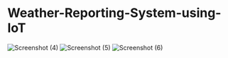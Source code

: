 # Weather-Reporting-System-using-IoT
![Screenshot (4)](https://github.com/tejasreeneerukattu/Weather-Reporting-System-using-IoT/assets/162120250/23ab0bb4-80c6-4dac-8126-df2f7e32eba9)
![Screenshot (5)](https://github.com/tejasreeneerukattu/Weather-Reporting-System-using-IoT/assets/162120250/cc9ea27e-7f7e-4b2d-8fed-704cd99da4d9)
![Screenshot (6)](https://github.com/tejasreeneerukattu/Weather-Reporting-System-using-IoT/assets/162120250/013c79bb-ee58-40e5-96c9-b8cd940ae1a3)
